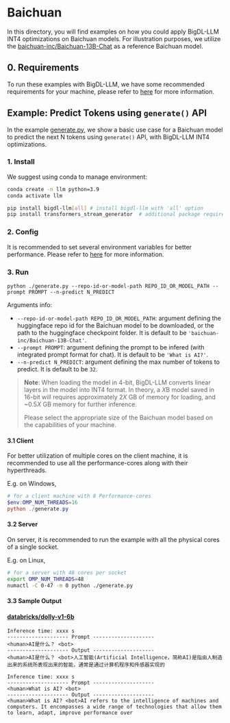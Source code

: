 # Baichuan
In this directory, you will find examples on how you could apply BigDL-LLM INT4 optimizations on Baichuan models. For illustration purposes, we utilize the [baichuan-inc/Baichuan-13B-Chat](https://huggingface.co/baichuan-inc/Baichuan-13B-Chat) as a reference Baichuan model.

## 0. Requirements
To run these examples with BigDL-LLM, we have some recommended requirements for your machine, please refer to [here](../README.md#recommended-requirements) for more information.

## Example: Predict Tokens using `generate()` API
In the example [generate.py](./generate.py), we show a basic use case for a Baichuan model to predict the next N tokens using `generate()` API, with BigDL-LLM INT4 optimizations.
### 1. Install
We suggest using conda to manage environment:
```bash
conda create -n llm python=3.9
conda activate llm

pip install bigdl-llm[all] # install bigdl-llm with 'all' option
pip install transformers_stream_generator  # additional package required for Baichuan-13B-Chat to conduct generation
```

### 2. Config
It is recommended to set several environment variables for better performance. Please refer to [here](../README.md#best-known-configuration) for more information.

### 3. Run
```
python ./generate.py --repo-id-or-model-path REPO_ID_OR_MODEL_PATH --prompt PROMPT --n-predict N_PREDICT
```

Arguments info:
- `--repo-id-or-model-path REPO_ID_OR_MODEL_PATH`: argument defining the huggingface repo id for the Baichuan model to be downloaded, or the path to the huggingface checkpoint folder. It is default to be `'baichuan-inc/Baichuan-13B-Chat'`.
- `--prompt PROMPT`: argument defining the prompt to be infered (with integrated prompt format for chat). It is default to be `'What is AI?'`.
- `--n-predict N_PREDICT`: argument defining the max number of tokens to predict. It is default to be `32`.

> **Note**: When loading the model in 4-bit, BigDL-LLM converts linear layers in the model into INT4 format. In theory, a *X*B model saved in 16-bit will requires approximately 2*X* GB of memory for loading, and ~0.5*X* GB memory for further inference.
>
> Please select the appropriate size of the Baichuan model based on the capabilities of your machine.

#### 3.1 Client
For better utilization of multiple cores on the client machine, it is recommended to use all the performance-cores along with their hyperthreads.

E.g. on Windows,
```powershell
# for a client machine with 8 Performance-cores
$env:OMP_NUM_THREADS=16
python ./generate.py
```

#### 3.2 Server
On server, it is recommended to run the example with all the physical cores of a single socket.

E.g. on Linux,
```bash
# for a server with 48 cores per socket
export OMP_NUM_THREADS=48
numactl -C 0-47 -m 0 python ./generate.py
```

#### 3.3 Sample Output
#### [databricks/dolly-v1-6b](https://huggingface.co/databricks/dolly-v1-6b)
```log
Inference time: xxxx s
-------------------- Prompt --------------------
<human>AI是什么？ <bot>
-------------------- Output --------------------
<human>AI是什么？ <bot>人工智能(Artificial Intelligence，简称AI)是指由人制造出来的系统所表现出来的智能，通常是通过计算机程序和传感器实现的
```

```log
Inference time: xxxx s
-------------------- Prompt --------------------
<human>What is AI? <bot>
-------------------- Output --------------------
<human>What is AI? <bot>AI refers to the intelligence of machines and computers. It encompasses a wide range of technologies that allow them to learn, adapt, improve performance over
```
